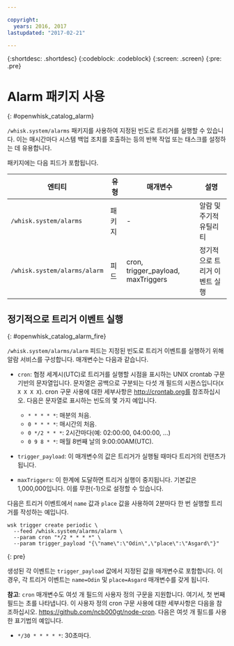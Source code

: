 ```yaml
---

copyright:
  years: 2016, 2017
lastupdated: "2017-02-21"

---
```


{:shortdesc: .shortdesc}
{:codeblock: .codeblock}
{:screen: .screen}
{:pre: .pre}

# Alarm 패키지 사용
{: #openwhisk_catalog_alarm}

`/whisk.system/alarms` 패키지를 사용하여 지정된 빈도로 트리거를 실행할 수 있습니다. 이는 매시간마다 시스템 백업 조치를 호출하는 등의 반복 작업 또는 태스크를 설정하는 데 유용합니다. 

패키지에는 다음 피드가 포함됩니다.

| 엔티티 | 유형 | 매개변수 | 설명 |
| --- | --- | --- | --- |
| `/whisk.system/alarms` | 패키지 | - | 알람 및 주기적 유틸리티 |
| `/whisk.system/alarms/alarm` | 피드 | cron, trigger_payload, maxTriggers | 정기적으로 트리거 이벤트 실행 |


## 정기적으로 트리거 이벤트 실행
{: #openwhisk_catalog_alarm_fire}

`/whisk.system/alarms/alarm` 피드는 지정된 빈도로 트리거 이벤트를 실행하기 위해 알람 서비스를 구성합니다. 매개변수는 다음과 같습니다.

- `cron`: 협정 세계시(UTC)로 트리거를 실행할 시점을 표시하는 UNIX crontab 구문 기반의 문자열입니다. 문자열은 공백으로 구분되는 다섯 개 필드의 시퀀스입니다(`X X X X X`).
cron 구문 사용에 대한 세부사항은 http://crontab.org를 참조하십시오. 다음은 문자열로 표시하는 빈도의 몇 가지 예입니다. 

  - `* * * * *`: 매분의 처음.
  - `0 * * * *`: 매시간의 처음.
  - `0 */2 * * *`: 2시간마다(예: 02:00:00, 04:00:00, ...)
  - `0 9 8 * *`: 매월 8번째 날의 9:00:00AM(UTC).

- `trigger_payload`: 이 매개변수의 값은 트리거가 실행될 때마다 트리거의 컨텐츠가 됩니다.

- `maxTriggers`: 이 한계에 도달하면 트리거 실행이 중지됩니다. 기본값은 1,000,000입니다. 이를 무한(-1)으로 설정할 수 있습니다. 

다음은 트리거 이벤트에서 `name` 값과 `place` 값을 사용하여 2분마다 한 번 실행할 트리거를 작성하는 예입니다. 

  ```
  wsk trigger create periodic \
    --feed /whisk.system/alarms/alarm \
    --param cron "*/2 * * * *" \
    --param trigger_payload "{\"name\":\"Odin\",\"place\":\"Asgard\"}"
  ```
  {: pre}

생성된 각 이벤트는 `trigger_payload` 값에서 지정된 값을 매개변수로 포함합니다. 이 경우, 각 트리거 이벤트는 `name=Odin` 및 `place=Asgard` 매개변수를 갖게 됩니다.

**참고**: `cron` 매개변수도 여섯 개 필드의 사용자 정의 구문을 지원합니다. 여기서, 첫 번째 필드는 초를 나타냅니다.
이 사용자 정의 cron 구문 사용에 대한 세부사항은 다음을 참조하십시오. https://github.com/ncb000gt/node-cron.
다음은 여섯 개 필드를 사용한 표기법의 예입니다.
  - `*/30 * * * * *`: 30초마다.


